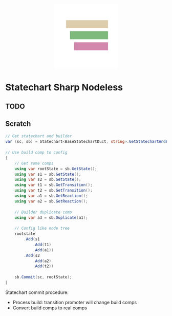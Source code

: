 <p align="center">
  <img src="./asset/StatechartNodelessLogo.svg" height="200px" />
</p>

# Statechart Sharp Nodeless

## TODO

## Scratch

```csharp
// Get statechart and builder
var (sc, sb) = Statechart<BaseStatechartDuct, string>.GetStatechartAndBuilder();

// Use build comp to config
{
    // Get some comps
    using var rootState = sb.GetState();
    using var s1 = sb.GetState();
    using var s2 = sb.GetState();
    using var t1 = sb.GetTransition();
    using var t2 = sb.GetTransition();
    using var a1 = sb.GetReaction();
    using var a2 = sb.GetReaction();

    // Builder duplicate comp
    using var a3 = sb.Duplicate(a1);

    // Config like node tree
    rootstate
        .Add(s1
            .Add(t1)
            .Add(a1))
        .Add(s2
            .Add(a2)
            .Add(t2))
    
    sb.Commit(sc, rootState);
}
```

Statechart commit procedure:

- Process build: transition promoter will change build comps
- Convert build comps to real comps
